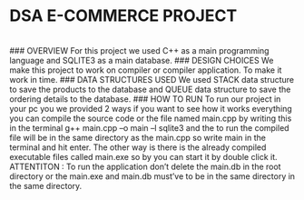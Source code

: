 # DSA E-COMMERCE PROJECT
<br>
### OVERVIEW
For this project we used C++ as a main programming language and 
SQLITE3 as a main database.
### DESIGN CHOICES
We make this project to work on compiler or compiler application. To
make it work in time.
### DATA STRUCTURES USED
We used STACK data structure to save the products to the database
and QUEUE data structure to save the ordering details to the database.
### HOW TO RUN 
To run our project in your pc you we provided 2 ways if you want to see 
how it works everything you can compile the source code or the file 
named main.cpp by writing this in the terminal g++ main.cpp –o main –l 
sqlite3 and the to run the compiled file will be in the same directory as 
the main.cpp so write main in the terminal and hit enter.
The other way is there is the already compiled executable files called 
main.exe so by you can start it by double click it.
ATTENTITON : To run the application don’t delete the main.db in the 
root directory or the main.exe and main.db must’ve to be in the same
directory in the same directory.